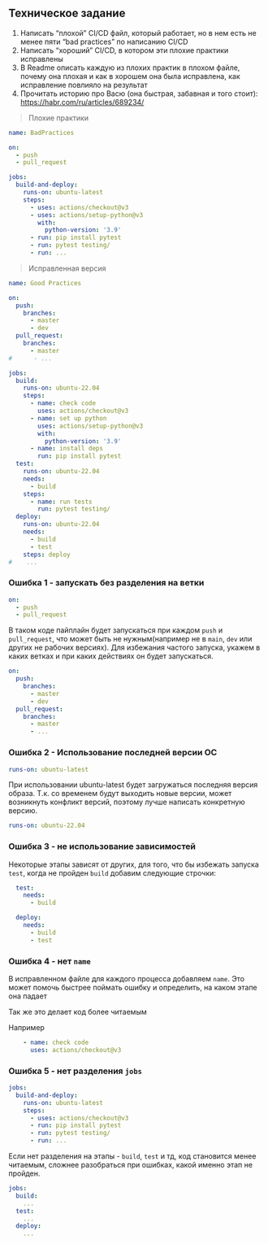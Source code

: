 ## Техническое задание 
1. Написать “плохой” CI/CD файл, который работает, но в нем есть не менее пяти “bad practices” по написанию CI/CD
2. Написать “хороший” CI/CD, в котором эти плохие практики исправлены
3. В Readme описать каждую из плохих практик в плохом файле, почему она плохая и как в хорошем она была исправлена, как исправление повлияло на результат
4. Прочитать историю про Васю (она быстрая, забавная и того стоит): https://habr.com/ru/articles/689234/

> Плохие практики 
```yaml
name: BadPractices

on:
  - push
  - pull_request

jobs:
  build-and-deploy:
    runs-on: ubuntu-latest
    steps:
      - uses: actions/checkout@v3
      - uses: actions/setup-python@v3
        with:
          python-version: '3.9'
      - run: pip install pytest
      - run: pytest testing/
      - run: ...
```

> Исправленная версия
```yaml
name: Good Practices

on:
  push:
    branches:
      - master
      - dev
  pull_request:
    branches:
      - master
#      - ...

jobs:
  build:
    runs-on: ubuntu-22.04
    steps:
      - name: check code
        uses: actions/checkout@v3
      - name: set up python
        uses: actions/setup-python@v3
        with:
          python-version: '3.9'
      - name: install deps
        run: pip install pytest
  test:
    runs-on: ubuntu-22.04
    needs:
      - build
    steps:
      - name: run tests
        run: pytest testing/
  deploy:
    runs-on: ubuntu-22.04
    needs:
      - build
      - test
    steps: deploy
#    ...
```
### Ошибка 1 - запускать без разделения на ветки 
```yaml
on:
  - push
  - pull_request
```
В таком коде пайплайн будет запускаться при каждом `push` и `pull_request`, что может быть не нужным(например не в `main`, `dev` или других не рабочих версиях). Для избежания частого запуска, укажем в каких ветках и при каких действиях он будет запускаться.

```yaml
on:
  push:
    branches:
      - master
      - dev 
  pull_request:
    branches:
      - master
      - ...
```

### Ошибка 2 - Использование последней версии ОС
```yaml
runs-on: ubuntu-latest
```
При использовании ubuntu-latest будет загружаться последняя версия образа. Т.к. со временем будут выходить новые версии, может возникнуть конфликт версий, поэтому лучше написать конкретную версию. 
```yaml
runs-on: ubuntu-22.04
```

### Ошибка 3 - не использование зависимостей
Некоторые этапы зависят от других, для того, что бы избежать запуска `test`, когда не пройден `build` добавим следующие строчки:
```yaml
  test:
    needs:
      - build

  deploy:
    needs:
      - build
      - test
```
### Ошибка 4 - нет `name`
В исправленном файле для каждого процесса добавляем `name`. Это может помочь быстрее поймать ошибку и определить, на каком этапе она падает

Так же это делает код более читаемым

Например
```yaml
    - name: check code
      uses: actions/checkout@v3
```

### Ошибка 5 - нет разделения `jobs`

```yaml
jobs:
  build-and-deploy:
    runs-on: ubuntu-latest
    steps:
      - uses: actions/checkout@v3
      - run: pip install pytest
      - run: pytest testing/
      - run: ...
```
Если нет разделения на этапы - `build`, `test` и тд, код становится менее читаемым, сложнее разобраться при ошибках, какой именно этап не пройден. 

```yaml
jobs:
  build:
    ...
  test:
    ...
  deploy:
    ...
```
